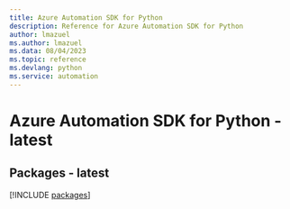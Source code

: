 ```yaml
---
title: Azure Automation SDK for Python
description: Reference for Azure Automation SDK for Python
author: lmazuel
ms.author: lmazuel
ms.data: 08/04/2023
ms.topic: reference
ms.devlang: python
ms.service: automation
---
```

# Azure Automation SDK for Python - latest
## Packages - latest
[!INCLUDE [packages](automation-index.md)]